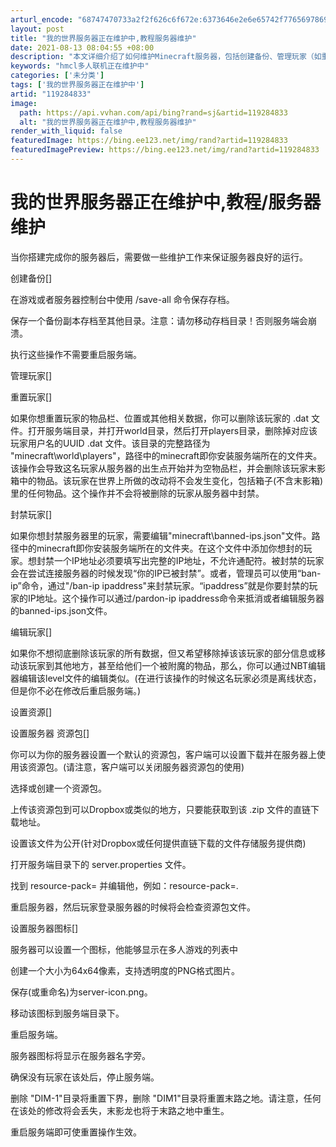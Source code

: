 ```yaml
---
arturl_encode: "68747470733a2f2f626c6f672e:6373646e2e6e65742f77656978696e5f34323535373833302f:61727469636c652f64657461696c732f313139323834383333"
layout: post
title: "我的世界服务器正在维护中,教程服务器维护"
date: 2021-08-13 08:04:55 +08:00
description: "本文详细介绍了如何维护Minecraft服务器，包括创建备份、管理玩家（如重置玩家数据、封禁玩家）、"
keywords: "hmcl多人联机正在维护中"
categories: ['未分类']
tags: ['我的世界服务器正在维护中']
artid: "119284833"
image:
  path: https://api.vvhan.com/api/bing?rand=sj&artid=119284833
  alt: "我的世界服务器正在维护中,教程服务器维护"
render_with_liquid: false
featuredImage: https://bing.ee123.net/img/rand?artid=119284833
featuredImagePreview: https://bing.ee123.net/img/rand?artid=119284833
---
```


# 我的世界服务器正在维护中,教程/服务器维护

当你搭建完成你的服务器后，需要做一些维护工作来保证服务器良好的运行。

创建备份[]

在游戏或者服务器控制台中使用 /save-all 命令保存存档。

保存一个备份副本存档至其他目录。注意：请勿移动存档目录！否则服务端会崩溃。

执行这些操作不需要重启服务端。

管理玩家[]

重置玩家[]

如果你想重置玩家的物品栏、位置或其他相关数据，你可以删除该玩家的 .dat 文件。打开服务端目录，并打开world目录，然后打开players目录，删除掉对应该玩家用户名的UUID .dat 文件。该目录的完整路径为 "minecraft\world\players\"，路径中的minecraft即你安装服务端所在的文件夹。该操作会导致这名玩家从服务器的出生点开始并为空物品栏，并会删除该玩家末影箱中的物品。该玩家在世界上所做的改动将不会发生变化，包括箱子(不含末影箱)里的任何物品。这个操作并不会将被删除的玩家从服务器中封禁。

封禁玩家[]

如果你想封禁服务器里的玩家，需要编辑"minecraft\banned-ips.json"文件。路径中的minecraft即你安装服务端所在的文件夹。在这个文件中添加你想封的玩家。想封禁一个IP地址必须要填写出完整的IP地址，不允许通配符。被封禁的玩家会在尝试连接服务器的时候发现“你的IP已被封禁”。或者，管理员可以使用“ban-ip”命令，通过"/ban-ip ipaddress"来封禁玩家。“ipaddress”就是你要封禁的玩家的IP地址。这个操作可以通过/pardon-ip ipaddress命令来抵消或者编辑服务器的banned-ips.json文件。

编辑玩家[]

如果你不想彻底删除该玩家的所有数据，但又希望移除掉该该玩家的部分信息或移动该玩家到其他地方，甚至给他们一个被附魔的物品，那么，你可以通过NBT编辑器编辑该level文件的编辑类似。(在进行该操作的时候这名玩家必须是离线状态，但是你不必在修改后重启服务端。)

设置资源[]

设置服务器 资源包[]

你可以为你的服务器设置一个默认的资源包，客户端可以设置下载并在服务器上使用该资源包。(请注意，客户端可以关闭服务器资源包的使用)

选择或创建一个资源包。

上传该资源包到可以Dropbox或类似的地方，只要能获取到该 .zip 文件的直链下载地址。

设置该文件为公开(针对Dropbox或任何提供直链下载的文件存储服务提供商)

打开服务端目录下的 server.properties 文件。

找到 resource-pack= 并编辑他，例如：resource-pack=.

重启服务器，然后玩家登录服务器的时候将会检查资源包文件。

设置服务器图标[]

服务器可以设置一个图标，他能够显示在多人游戏的列表中

创建一个大小为64x64像素，支持透明度的PNG格式图片。

保存(或重命名)为server-icon.png。

移动该图标到服务端目录下。

重启服务端。

服务器图标将显示在服务器名字旁。

确保没有玩家在该处后，停止服务端。

删除 "DIM-1"目录将重置下界，删除 "DIM1"目录将重置末路之地。请注意，任何在该处的修改将会丢失，末影龙也将于末路之地中重生。

重启服务端即可使重置操作生效。